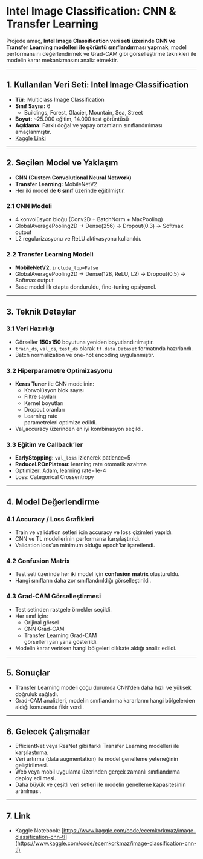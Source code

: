 # Intel Image Classification: CNN & Transfer Learning

Projede amaç, **Intel Image Classification veri seti üzerinde CNN ve Transfer Learning modelleri ile görüntü sınıflandırması yapmak**, model performansını değerlendirmek ve Grad-CAM gibi görselleştirme teknikleri ile modelin karar mekanizmasını analiz etmektir.  

---

## 1. Kullanılan Veri Seti: Intel Image Classification
- **Tür:** Multiclass Image Classification  
- **Sınıf Sayısı:** 6  
  - Buildings, Forest, Glacier, Mountain, Sea, Street  
- **Boyut:** ~25.000 eğitim, 14.000 test görüntüsü  
- **Açıklama:** Farklı doğal ve yapay ortamların sınıflandırılması amaçlanmıştır.  
- [Kaggle Linki](https://www.kaggle.com/datasets/puneet6060/intel-image-classification)  

---

## 2. Seçilen Model ve Yaklaşım
- **CNN (Custom Convolutional Neural Network)**  
- **Transfer Learning:** MobileNetV2  
- Her iki model de **6 sınıf** üzerinde eğitilmiştir.  

### 2.1 CNN Modeli
- 4 konvolüsyon bloğu (Conv2D + BatchNorm + MaxPooling)
- GlobalAveragePooling2D → Dense(256) → Dropout(0.3) → Softmax output
- L2 regularizasyonu ve ReLU aktivasyonu kullanıldı.

### 2.2 Transfer Learning Modeli
- **MobileNetV2**, `include_top=False`  
- GlobalAveragePooling2D → Dense(128, ReLU, L2) → Dropout(0.5) → Softmax output  
- Base model ilk etapta donduruldu, fine-tuning opsiyonel.  

---

## 3. Teknik Detaylar

### 3.1 Veri Hazırlığı
- Görseller **150x150** boyutuna yeniden boyutlandırılmıştır.  
- `train_ds`, `val_ds`, `test_ds` olarak `tf.data.Dataset` formatında hazırlandı.  
- Batch normalization ve one-hot encoding uygulanmıştır.  

### 3.2 Hiperparametre Optimizasyonu
- **Keras Tuner** ile CNN modelinin:
  - Konvolüsyon blok sayısı  
  - Filtre sayıları  
  - Kernel boyutları  
  - Dropout oranları  
  - Learning rate  
  parametreleri optimize edildi.  
- Val_accuracy üzerinden en iyi kombinasyon seçildi.  

### 3.3 Eğitim ve Callback’ler
- **EarlyStopping:** `val_loss` izlenerek patience=5  
- **ReduceLROnPlateau:** learning rate otomatik azaltma  
- Optimizer: Adam, learning rate=1e-4  
- Loss: Categorical Crossentropy  

---

## 4. Model Değerlendirme

### 4.1 Accuracy / Loss Grafikleri
- Train ve validation setleri için accuracy ve loss çizimleri yapıldı.  
- CNN ve TL modellerinin performansı karşılaştırıldı.  
- Validation loss’un minimum olduğu epoch’lar işaretlendi.  

### 4.2 Confusion Matrix
- Test seti üzerinde her iki model için **confusion matrix** oluşturuldu.  
- Hangi sınıfların daha zor sınıflandırıldığı görselleştirildi.  

### 4.3 Grad-CAM Görselleştirmesi
- Test setinden rastgele örnekler seçildi.  
- Her sınıf için:
  - Orijinal görsel  
  - CNN Grad-CAM  
  - Transfer Learning Grad-CAM  
  görselleri yan yana gösterildi.  
- Modelin karar verirken hangi bölgeleri dikkate aldığı analiz edildi.  

---

## 5. Sonuçlar
- Transfer Learning modeli çoğu durumda CNN’den daha hızlı ve yüksek doğruluk sağladı.  
- Grad-CAM analizleri, modelin sınıflandırma kararlarını hangi bölgelerden aldığı konusunda fikir verdi.  

---

## 6. Gelecek Çalışmalar
- EfficientNet veya ResNet gibi farklı Transfer Learning modelleri ile karşılaştırma.  
- Veri artırma (data augmentation) ile model genelleme yeteneğinin geliştirilmesi.  
- Web veya mobil uygulama üzerinden gerçek zamanlı sınıflandırma deploy edilmesi.  
- Daha büyük ve çeşitli veri setleri ile modelin genelleme kapasitesinin artırılması.  

---

## 7. Link
- Kaggle Notebook: [https://www.kaggle.com/code/ecemkorkmaz/image-classification-cnn-tl](https://www.kaggle.com/code/ecemkorkmaz/image-classification-cnn-tl)  
